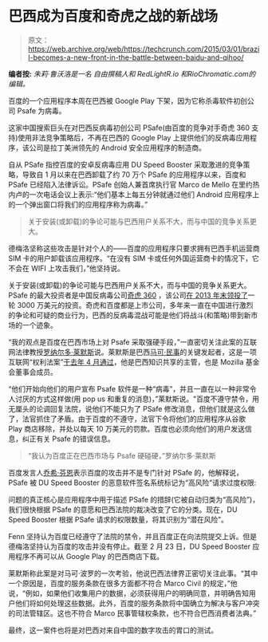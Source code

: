 # 巴西成为百度和奇虎之战的新战场

> 原文：<https://web.archive.org/web/https://techcrunch.com/2015/03/01/brazil-becomes-a-new-front-in-the-battle-between-baidu-and-qihoo/>

**编者按:** *朱莉·鲁沃洛是一名* *自由撰稿人和 RedLightR.io 和RioChromatic.com的编辑。*

百度的一个应用程序本周在巴西被 Google Play 下架，因为它称杀毒软件初创公司 Psafe 为病毒。

这家中国搜索巨头在对巴西反病毒初创公司 PSafe(由百度的竞争对手奇虎 360 支持)使用非法竞争策略后，不再在巴西的 Google Play 上提供他们的反病毒应用程序，该公司是拉丁美洲领先的 Android 安全应用程序的制造商。

自从 PSafe 指控百度的安卓反病毒应用 DU Speed Booster 采取激进的竞争策略，导致自 1 月以来在巴西卸载了约 70 万个 PSafe 的应用程序以来，百度和 PSafe 已经陷入法律诉讼。PSafe 创始人兼首席执行官 Marco de Mello 在里约热内卢的一次电话会议上表示:“他们基本上每五分钟就通过他们 Android 应用程序上的一个弹出窗口将我们的应用程序称为病毒。”

> 关于安装(或卸载)的争论可能与巴西用户关系不大，而与中国的竞争关系更大。

德梅洛坚称这些攻击是针对个人的——百度的应用程序只要求拥有巴西手机运营商 SIM 卡的用户卸载该应用程序。“在没有 SIM 卡或任何外国运营商卡的情况下，它不会在 WIFI 上攻击我们，”他坚持说。

关于安装(或卸载)的争论可能与巴西用户关系不大，而与中国的竞争关系更大。PSafe 的最大投资者是中国反病毒公司[奇虎 360](https://web.archive.org/web/20230307191953/https://www.crunchbase.com/organization/qihoo-360-technology) ，该公司[在 2013 年末领投了](https://web.archive.org/web/20230307191953/https://techcrunch.com/2013/12/03/brazilian-antivirus-startup-psafe-raises-30m-series-c-from-chinas-360-and-redpoint-e-ventures/)一轮 3000 万美元的投资。奇虎和百度都是上市公司，多年来一直在中国进行激烈的争论和可疑的商业行为，巴西的反病毒混战可能是他们将战斗(和策略)带到新市场的一个迹象。

“我的观点是百度在巴西市场上对 Psafe 采取强硬手段，”一直密切关注此案的互联网法律教授[罗纳尔多·莱默斯](https://web.archive.org/web/20230307191953/http://en.wikipedia.org/wiki/Ronaldo_Lemos)说。莱默斯是巴西[马可·民事](https://web.archive.org/web/20230307191953/https://techcrunch.com/2014/03/19/brazils-constitution-of-the-internet-puts-net-neutrality-in-the-spotlight/)的关键发起者，这是一项互联网“权利法案”[于去年 4 月通过](https://web.archive.org/web/20230307191953/https://techcrunch.com/2014/03/19/brazils-constitution-of-the-internet-puts-net-neutrality-in-the-spotlight/)，他是巴西知识共享的主管，也是 Mozilla 基金会董事会成员。

“他们开始向他们的用户宣布 Psafe 软件是一种“病毒”，并且一直在以一种非常令人讨厌的方式这样做(用 pop us 和重复的消息)，”莱默斯说。"百度不遵守禁令，用无厘头的论调回复法院，说他们不能只为了 PSafe 修改消息，但他们就是这么做了，法官抓住了矛盾。由于百度的不遵守，法官下令将他们的应用程序从谷歌 Play 商店移除，并处以每天 10 万美元的罚款。百度也必须向他们的用户发送信息，纠正有关 Psafe 的错误信息。

> “我认为百度正在巴西市场与 Psafe 硬碰硬，”罗纳尔多·莱默斯

百度发言人[乔希·芬恩](https://web.archive.org/web/20230307191953/http://cn.linkedin.com/in/joshfenn/en)表示百度的攻击并不是专门针对 PSafe 的，他解释说，PSafe 被 DU Speed Booster 的恶意软件签名系统标记为“高风险”请求过度权限:

问题的真正核心是应用程序中用于描述 PSafe 的措辞(它被自动归类为“高风险”)，我们很快根据 PSafe 的意愿和巴西法院的裁决改变了它的分类。现在，DU Speed Booster 根据 PSafe 请求的权限数量，将其识别为“潜在风险”。

Fenn 坚持认为百度已经遵守了法院的禁令，并且百度正在向法院提交上诉。但是德梅洛坚持认为百度的攻击并没有停止。截至 2 月 23 日，DU Speed Booster 应用程序不再可以从 Google Play 的巴西商店下载。

莱默斯称此案是对马可·波罗的一次考验，他说巴西法律界正密切关注此事。“其中一个原因是，百度的服务条款在很多方面都不符合 Marco Civil 的规定，”他说，“例如，如果他们收集用户的数据，必须获得用户的明确同意，并明确告知用户他们将如何处理这些数据。此外，百度的服务条款将中国确立为解决与客户冲突的司法管辖区。这也不符合 Marco 民事管辖权条款，也不符合巴西消费者法典。”

最终，这一案件也将是对巴西对来自中国的数字攻击的胃口的测试。